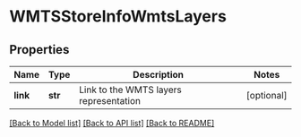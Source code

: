 # WMTSStoreInfoWmtsLayers

## Properties
Name | Type | Description | Notes
------------ | ------------- | ------------- | -------------
**link** | **str** | Link to the WMTS layers representation | [optional] 

[[Back to Model list]](../README.md#documentation-for-models) [[Back to API list]](../README.md#documentation-for-api-endpoints) [[Back to README]](../README.md)


